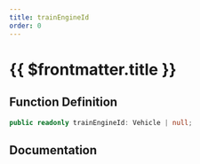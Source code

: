 ```yaml
---
title: trainEngineId
order: 0
---
```


# {{ $frontmatter.title }}

## Function Definition

```ts
public readonly trainEngineId: Vehicle | null;
```

## Documentation

<!--@include: ./parts/trainEngineId.md-->
